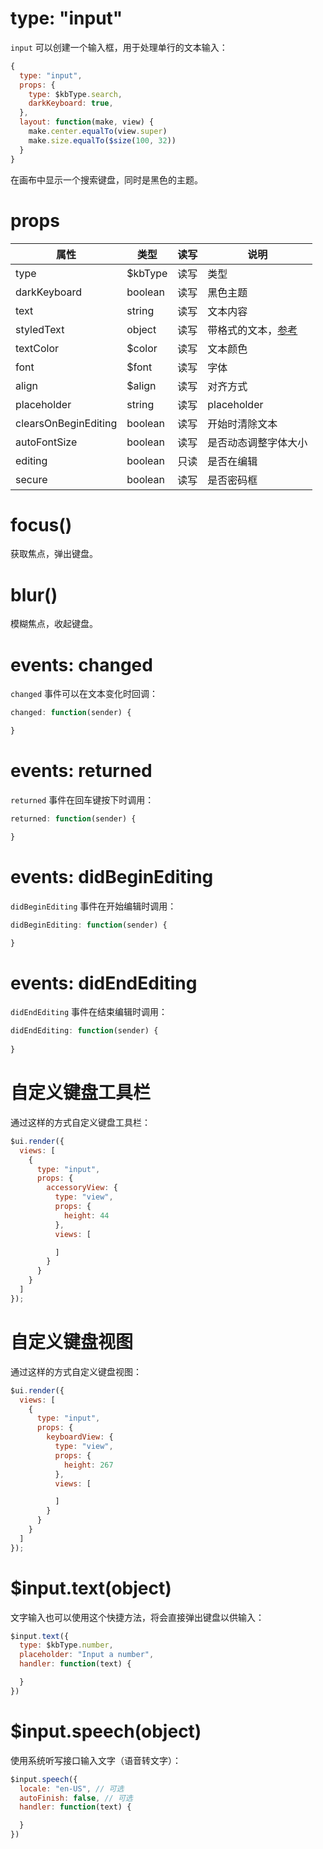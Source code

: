 # type: "input"

`input` 可以创建一个输入框，用于处理单行的文本输入：

```js
{
  type: "input",
  props: {
    type: $kbType.search,
    darkKeyboard: true,
  },
  layout: function(make, view) {
    make.center.equalTo(view.super)
    make.size.equalTo($size(100, 32))
  }
}
```

在画布中显示一个搜索键盘，同时是黑色的主题。

# props

属性 | 类型 | 读写 | 说明
---|---|---|---
type | $kbType | 读写 | 类型
darkKeyboard | boolean | 读写 | 黑色主题
text | string | 读写 | 文本内容
styledText | object | 读写 | 带格式的文本，[参考](component/text.md?id=styledtext)
textColor | $color | 读写 | 文本颜色
font | $font | 读写 | 字体
align | $align | 读写 | 对齐方式
placeholder | string | 读写 | placeholder
clearsOnBeginEditing | boolean | 读写 | 开始时清除文本
autoFontSize | boolean | 读写 | 是否动态调整字体大小
editing | boolean | 只读 | 是否在编辑
secure | boolean | 读写 | 是否密码框

# focus()

获取焦点，弹出键盘。

# blur()

模糊焦点，收起键盘。

# events: changed

`changed` 事件可以在文本变化时回调：

```js
changed: function(sender) {

}
```

# events: returned

`returned` 事件在回车键按下时调用：

```js
returned: function(sender) {

}
```

# events: didBeginEditing

`didBeginEditing` 事件在开始编辑时调用：

```js
didBeginEditing: function(sender) {

}
```

# events: didEndEditing

`didEndEditing` 事件在结束编辑时调用：

```js
didEndEditing: function(sender) {
  
}
```

# 自定义键盘工具栏

通过这样的方式自定义键盘工具栏：

```js
$ui.render({
  views: [
    {
      type: "input",
      props: {
        accessoryView: {
          type: "view",
          props: {
            height: 44
          },
          views: [

          ]
        }
      }
    }
  ]
});
```

# 自定义键盘视图

通过这样的方式自定义键盘视图：

```js
$ui.render({
  views: [
    {
      type: "input",
      props: {
        keyboardView: {
          type: "view",
          props: {
            height: 267
          },
          views: [

          ]
        }
      }
    }
  ]
});
```

# $input.text(object)

文字输入也可以使用这个快捷方法，将会直接弹出键盘以供输入：

```js
$input.text({
  type: $kbType.number,
  placeholder: "Input a number",
  handler: function(text) {

  }
})
```

# $input.speech(object)

使用系统听写接口输入文字（语音转文字）：

```js
$input.speech({
  locale: "en-US", // 可选
  autoFinish: false, // 可选
  handler: function(text) {

  }
})
```